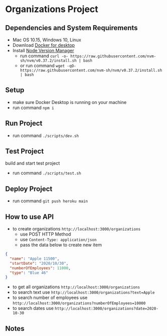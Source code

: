 # Organizations Project

## Dependencies and System Requirements

- Mac OS 10.15, Windows 10, Linux
- Download [Docker for desktop](https://www.docker.com/products/docker-desktop)
- Install [Node Version Manager](https://github.com/nvm-sh/nvm#installing-and-updating)
  - run command `curl -o- https://raw.githubusercontent.com/nvm-sh/nvm/v0.37.2/install.sh | bash`
  - or run command `wget -qO- https://raw.githubusercontent.com/nvm-sh/nvm/v0.37.2/install.sh | bash`

## Setup

- make sure Docker Desktop is running on your machine
- run command `npm i`

## Run Project

- run command `./scripts/dev.sh`

## Test Project

build and start test project

- run command `./scripts/test.sh`

## Deploy Project

- run command `git push heroku main`

## How to use API

- to create organizations `http://localhost:3000/organizations`
  - use POST HTTP Method
  - use `Content-Type: application/json`
  - pass the data below to create new item

```json
{
  "name": "Apple 11500",
  "startDate": "2020/10/30",
  "numberOfEmployees": 11000,
  "type": "Blue 46"
}

```

- to get all organizations `http://localhost:3000/organizations`
- to search text use `http://localhost:3000/organizations?text=Apple`
- to search number of employees use `http://localhost:3000/organizations?numberOfEmployees=10000`
- to search dates use `http://localhost:3000/organizations?date=2020-10-30`

## Notes
